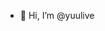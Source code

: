 - 👋 Hi, I’m @yuulive
<!---
- 👀 I’m interested in ...
- 🌱 I’m currently learning ...
- 💞️ I’m looking to collaborate on ...
- 📫 How to reach me ...


yuulive/yuulive is a ✨ special ✨ repository because its `README.md` (this file) appears on your GitHub profile.
You can click the Preview link to take a look at your changes.
--->
